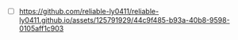 - [ ] https://github.com/reliable-ly0411/reliable-ly0411.github.io/assets/125791929/44c9f485-b93a-40b8-9598-0105aff1c903

